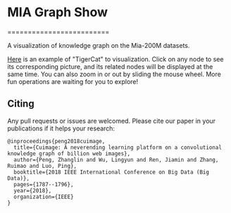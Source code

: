 # MIA Graph Show

=========================


A visualization of knowledge graph on the Mia-200M datasets.


[Here](https://lingyunwu14.github.io/mia-graph-show/) is an example of "TigerCat" to visualization. Click on any node to see its corresponding picture, and its related nodes will be displayed at the same time. You can also zoom in or out by sliding the mouse wheel. More fun operations are waiting for you to explore!


## Citing
Any pull requests or issues are welcomed. Please cite our paper in your publications if it helps your research:
```
@inproceedings{peng2018cuimage,
  title={Cuimage: A neverending learning platform on a convolutional knowledge graph of billion web images},
  author={Peng, Zhanglin and Wu, Lingyun and Ren, Jiamin and Zhang, Ruimao and Luo, Ping},
  booktitle={2018 IEEE International Conference on Big Data (Big Data)},
  pages={1787--1796},
  year={2018},
  organization={IEEE}
}
```
